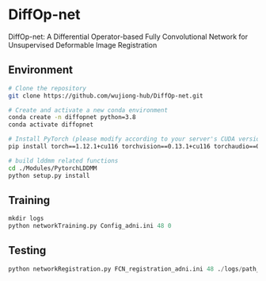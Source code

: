 # DiffOp-net
DiffOp-net: A Differential Operator-based Fully Convolutional Network for Unsupervised Deformable Image Registration


## Environment

```bash
# Clone the repository
git clone https://github.com/wujiong-hub/DiffOp-net.git

# Create and activate a new conda environment
conda create -n diffopnet python=3.8
conda activate diffopnet

# Install PyTorch (please modify according to your server's CUDA version)
pip install torch==1.12.1+cu116 torchvision==0.13.1+cu116 torchaudio==0.12.1 --extra-index-url https://download.pytorch.org/whl/cu116

# build lddmm related functions
cd ./Modules/PytorchLDDMM
python setup.py install 
```


## Training
```python
mkdir logs
python networkTraining.py Config_adni.ini 48 0
```
## Testing
```python
python networkRegistration.py FCN_registration_adni.ini 48 ./logs/path_to_checkpoint
```




